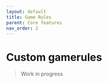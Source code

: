 ```yaml
---
layout: default
title: Game Rules
parent: Core features
nav_order: 2
---
```

# Custom gamerules

> Work in progress